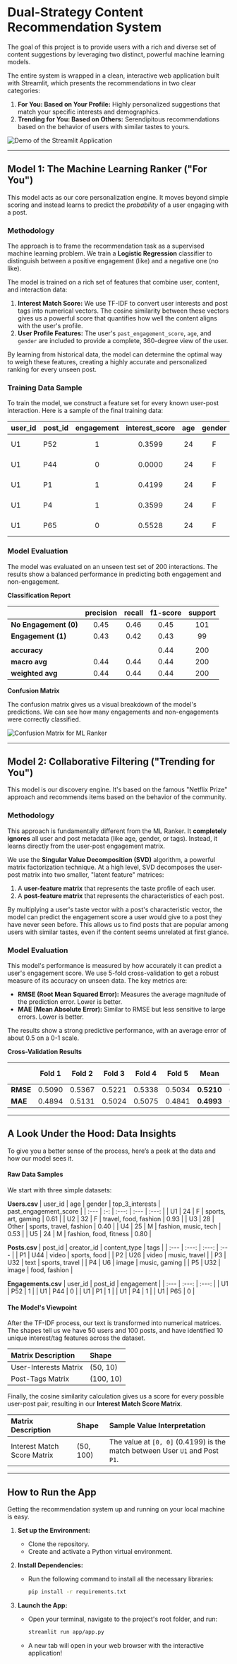 # Dual-Strategy Content Recommendation System

The goal of this project is to provide users with a rich and diverse set of content suggestions by leveraging two distinct, powerful machine learning models.

The entire system is wrapped in a clean, interactive web application built with Streamlit, which presents the recommendations in two clear categories:
1.  **For You: Based on Your Profile:** Highly personalized suggestions that match your specific interests and demographics.
2.  **Trending for You: Based on Others:** Serendipitous recommendations based on the behavior of users with similar tastes to yours.

![Demo of the Streamlit Application]([https://i.imgur.com/g0j8z9G.gif](https://dual-recommendation-engine.streamlit.app/))

---

## Model 1: The Machine Learning Ranker ("For You")

This model acts as our core personalization engine. It moves beyond simple scoring and instead learns to predict the *probability* of a user engaging with a post.

### Methodology

The approach is to frame the recommendation task as a supervised machine learning problem. We train a **Logistic Regression** classifier to distinguish between a positive engagement (like) and a negative one (no like).

The model is trained on a rich set of features that combine user, content, and interaction data:
1.  **Interest Match Score:** We use TF-IDF to convert user interests and post tags into numerical vectors. The cosine similarity between these vectors gives us a powerful score that quantifies how well the content aligns with the user's profile.
2.  **User Profile Features:** The user's `past_engagement_score`, `age`, and `gender` are included to provide a complete, 360-degree view of the user.

By learning from historical data, the model can determine the optimal way to weigh these features, creating a highly accurate and personalized ranking for every unseen post.

### Training Data Sample

To train the model, we construct a feature set for every known user-post interaction. Here is a sample of the final training data:

| user_id | post_id | engagement | interest_score | age | gender | top_3_interests | past_engagement_score | age_scaled | gender_F | gender_M | gender_Other |
| :--- | :--- | :---: | :---: | :-: | :---: | :--- | :---: | :---: | :---: | :---: | :---: |
| U1 | P52 | 1 | 0.3599 | 24 | F | sports, art, gaming | 0.61 | -0.346 | 1.0 | 0.0 | 0.0 |
| U1 | P44 | 0 | 0.0000 | 24 | F | sports, art, gaming | 0.61 | -0.346 | 1.0 | 0.0 | 0.0 |
| U1 | P1 | 1 | 0.4199 | 24 | F | sports, art, gaming | 0.61 | -0.346 | 1.0 | 0.0 | 0.0 |
| U1 | P4 | 1 | 0.3599 | 24 | F | sports, art, gaming | 0.61 | -0.346 | 1.0 | 0.0 | 0.0 |
| U1 | P65 | 0 | 0.5528 | 24 | F | sports, art, gaming | 0.61 | -0.346 | 1.0 | 0.0 | 0.0 |

### Model Evaluation

The model was evaluated on an unseen test set of 200 interactions. The results show a balanced performance in predicting both engagement and non-engagement.

**Classification Report**

| | precision | recall | f1-score | support |
| :--- | :---: | :---: | :---: | :---: |
| **No Engagement (0)** | 0.45 | 0.46 | 0.45 | 101 |
| **Engagement (1)** | 0.43 | 0.42 | 0.43 | 99 |
| | | | | |
| **accuracy** | | | 0.44 | 200 |
| **macro avg** | 0.44 | 0.44 | 0.44 | 200 |
| **weighted avg** | 0.44 | 0.44 | 0.44 | 200 |

**Confusion Matrix**

The confusion matrix gives us a visual breakdown of the model's predictions. We can see how many engagements and non-engagements were correctly classified.

![Confusion Matrix for ML Ranker](https://github.com/user-attachments/assets/b930d350-bc09-47b5-82ee-830c8506baca)

---

## Model 2: Collaborative Filtering ("Trending for You")

This model is our discovery engine. It's based on the famous "Netflix Prize" approach and recommends items based on the behavior of the community.

### Methodology

This approach is fundamentally different from the ML Ranker. It **completely ignores** all user and post metadata (like age, gender, or tags). Instead, it learns directly from the user-post engagement matrix.

We use the **Singular Value Decomposition (SVD)** algorithm, a powerful matrix factorization technique. At a high level, SVD decomposes the user-post matrix into two smaller, "latent feature" matrices:
1.  A **user-feature matrix** that represents the taste profile of each user.
2.  A **post-feature matrix** that represents the characteristics of each post.

By multiplying a user's taste vector with a post's characteristic vector, the model can predict the engagement score a user would give to a post they have never seen before. This allows us to find posts that are popular among users with similar tastes, even if the content seems unrelated at first glance.

### Model Evaluation

This model's performance is measured by how accurately it can predict a user's engagement score. We use 5-fold cross-validation to get a robust measure of its accuracy on unseen data. The key metrics are:
* **RMSE (Root Mean Squared Error):** Measures the average magnitude of the prediction error. Lower is better.
* **MAE (Mean Absolute Error):** Similar to RMSE but less sensitive to large errors. Lower is better.

The results show a strong predictive performance, with an average error of about 0.5 on a 0-1 scale.

**Cross-Validation Results**

| | Fold 1 | Fold 2 | Fold 3 | Fold 4 | Fold 5 | **Mean** | **Std Dev** |
| :--- | :---: | :---: | :---: | :---: | :---: | :---: | :---: |
| **RMSE** | 0.5090 | 0.5367 | 0.5221 | 0.5338 | 0.5034 | **0.5210** | 0.0132 |
| **MAE** | 0.4894 | 0.5131 | 0.5024 | 0.5075 | 0.4841 | **0.4993** | 0.0109 |

---

## A Look Under the Hood: Data Insights

To give you a better sense of the process, here’s a peek at the data and how our model sees it.

#### Raw Data Samples

We start with three simple datasets:

**Users.csv**
| user_id | age | gender | top_3_interests | past_engagement_score |
| :--- | :-: | :---: | :--- | :---: |
| U1 | 24 | F | sports, art, gaming | 0.61 |
| U2 | 32 | F | travel, food, fashion | 0.93 |
| U3 | 28 | Other | sports, travel, fashion | 0.40 |
| U4 | 25 | M | fashion, music, tech | 0.53 |
| U5 | 24 | M | fashion, food, fitness | 0.80 |

**Posts.csv**
| post_id | creator_id | content_type | tags |
| :--- | :---: | :---: | :--- |
| P1 | U44 | video | sports, food |
| P2 | U26 | video | music, travel |
| P3 | U32 | text | sports, travel |
| P4 | U6 | image | music, gaming |
| P5 | U32 | image | food, fashion |

**Engagements.csv**
| user_id | post_id | engagement |
| :--- | :---: | :---: |
| U1 | P52 | 1 |
| U1 | P44 | 0 |
| U1 | P1 | 1 |
| U1 | P4 | 1 |
| U1 | P65 | 0 |

#### The Model's Viewpoint

After the TF-IDF process, our text is transformed into numerical matrices. The shapes tell us we have 50 users and 100 posts, and have identified 10 unique interest/tag features across the dataset.

| Matrix Description | Shape |
| :--- | :--- |
| User-Interests Matrix | (50, 10) |
| Post-Tags Matrix | (100, 10) |

Finally, the cosine similarity calculation gives us a score for every possible user-post pair, resulting in our **Interest Match Score Matrix**.

| Matrix Description | Shape | Sample Value Interpretation |
| :--- | :--- | :--- |
| Interest Match Score Matrix | (50, 100) | The value at `[0, 0]` (0.4199) is the match between User `U1` and Post `P1`. |

---

## How to Run the App

Getting the recommendation system up and running on your local machine is easy.

1.  **Set up the Environment:**
    * Clone the repository.
    * Create and activate a Python virtual environment.

2.  **Install Dependencies:**
    * Run the following command to install all the necessary libraries:
        ```bash
        pip install -r requirements.txt
        ```

3.  **Launch the App:**
    * Open your terminal, navigate to the project's root folder, and run:
        ```bash
        streamlit run app/app.py
        ```
    * A new tab will open in your web browser with the interactive application!


